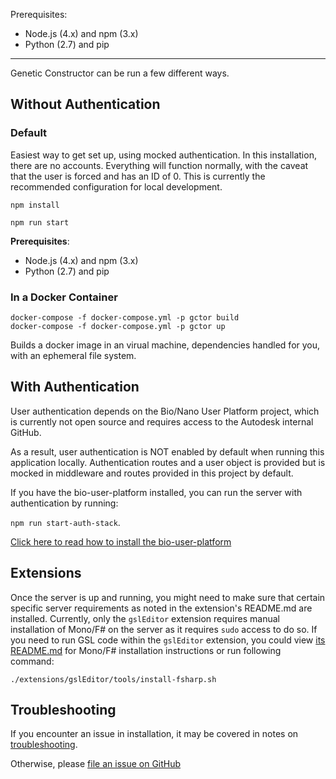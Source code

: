 Prerequisites:

- Node.js (4.x) and npm (3.x)
- Python (2.7) and pip

---- 

Genetic Constructor can be run a few different ways.

## Without Authentication

### Default

Easiest way to get set up, using mocked authentication. In this installation, there are no accounts. Everything will function normally, with the caveat that the user is forced and has an ID of 0. This is currently the recommended configuration for local development.

`npm install`

`npm run start`

**Prerequisites**:

- Node.js (4.x) and npm (3.x)
- Python (2.7) and pip

### In a Docker Container

```
docker-compose -f docker-compose.yml -p gctor build
docker-compose -f docker-compose.yml -p gctor up
```

Builds a docker image in an virual machine, dependencies handled for you, with an ephemeral file system.

## With Authentication

User authentication depends on the Bio/Nano User Platform project, which is currently not open source and requires access to the Autodesk internal GitHub.

As a result, user authentication is NOT enabled by default when running this application locally. Authentication routes and a user object is provided but is mocked in middleware and routes provided in this project by default.

If you have the bio-user-platform installed, you can run the server with authentication by running:

`npm run start-auth-stack`.

[Click here to read how to install the bio-user-platform](./installation-bio-user-platform.md)

## Extensions

Once the server is up and running, you might need to make sure that certain specific server requirements as noted in the extension's README.md are installed. Currently, only the `gslEditor` extension requires manual installation of Mono/F# on the server as it requires `sudo` access to do so. If you need to run GSL code within the `gslEditor` extension, you could view [its README.md](../extensions/gslEditor/README.md) for Mono/F# installation instructions or run following command:

```./extensions/gslEditor/tools/install-fsharp.sh```


## Troubleshooting

If you encounter an issue in installation, it may be covered in notes on [troubleshooting](./troubleshooting.md).

Otherwise, please [file an issue on GitHub](https://github.com/autodesk-bionano/genome-designer/issues/new)
